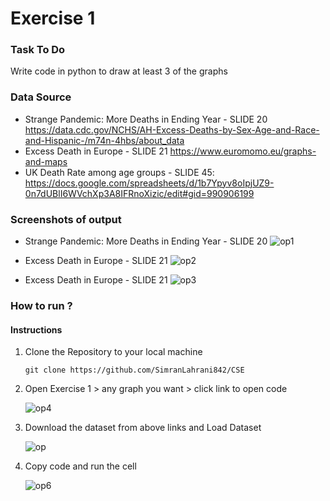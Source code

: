# Exercise 1

### Task To Do
  Write code in python to draw at least 3 of the graphs
  
### Data Source
  - Strange Pandemic: More Deaths in Ending Year - SLIDE 20
  https://data.cdc.gov/NCHS/AH-Excess-Deaths-by-Sex-Age-and-Race-and-Hispanic-/m74n-4hbs/about_data
  - Excess Death in Europe - SLIDE 21
  https://www.euromomo.eu/graphs-and-maps
  - UK Death Rate among age groups - SLIDE 45:
  https://docs.google.com/spreadsheets/d/1b7Ypyv8oIpjUZ9-0n7dUBlI6WVchXp3A8IFRnoXizic/edit#gid=990906199

### Screenshots of output

- Strange Pandemic: More Deaths in Ending Year - SLIDE 20
  ![op1](https://github.com/SimranLahrani842/CSE/assets/100008872/e186f81a-515e-46fc-a0ec-dfe13dd716b3)

- Excess Death in Europe - SLIDE 21
  ![op2](https://github.com/SimranLahrani842/CSE/assets/100008872/4e014eb4-648b-4b0b-8717-bfe00d8eea43)

- Excess Death in Europe - SLIDE 21
  ![op3](https://github.com/SimranLahrani842/CSE/assets/100008872/c2021048-1718-43af-8c5a-d13c719e2c65)

### How to run ?

#### Instructions

1. Clone the Repository to your local machine
    ```shell
    git clone https://github.com/SimranLahrani842/CSE
    ```
2. Open Exercise 1 > any graph you want > click link to open code
    >
    ![op4](https://github.com/SimranLahrani842/CSE/assets/100008872/38a9c223-cfc2-4254-80ff-18f817ce319f)

3. Download the dataset from above links and Load Dataset
    >
    ![op](https://github.com/SimranLahrani842/CSE/assets/100008872/a1bd36dc-e5c7-48dd-9909-7cd5a72a0cd6)

4. Copy code and run the cell 
    >
    ![op6](https://github.com/SimranLahrani842/CSE/assets/100008872/40e4af96-ad73-46bd-bf2f-03fb1e6ef443)

